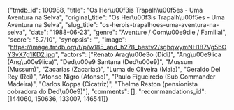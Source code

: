 {"tmdb_id": 100988, "title": "Os Her\u00f3is Trapalh\u00f5es - Uma Aventura na Selva", "original_title": "Os Her\u00f3is Trapalh\u00f5es - Uma Aventura na Selva", "slug_title": "os-herois-trapalhoes-uma-aventura-na-selva", "date": "1988-06-23", "genre": "Aventure / Com\u00e9die / Familial", "score": "5.7/10", "synopsis": "", "image": "https://image.tmdb.org/t/p/w185_and_h278_bestv2/sghqwymNH187Vg5bOY3vX7g1KD2.jpg", "actors": ["Renato Arag\u00e3o (Didi)", "Ang\u00e9lica (Ang\u00e9lica)", "Ded\u00e9 Santana (Ded\u00e9)", "Mussum (Mussum)", "Zacarias (Zacarias)", "Luma de Oliveira (Maia)", "Geraldo Del Rey (Rei)", "Afonso Nigro (Afonso)", "Paulo Figueiredo (Sub Commander Madeira)", "Carlos Koppa (Cicatriz)", "Thelma Reston (pensionista cobradora do Ded\u00e9)"], "comments": [], "recommandations_id": [144060, 150636, 133007, 146541]}